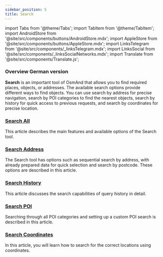 ```yaml
---
sidebar_position: 5
title: Search
---
```


import Tabs from '@theme/Tabs';
import TabItem from '@theme/TabItem';
import AndroidStore from '@site/src/components/buttons/AndroidStore.mdx';
import AppleStore from '@site/src/components/buttons/AppleStore.mdx';
import LinksTelegram from '@site/src/components/_linksTelegram.mdx';
import LinksSocial from '@site/src/components/_linksSocialNetworks.mdx';
import Translate from '@site/src/components/Translate.js';

### Overview German version

**Search** is an important tool of OsmAnd that allows you to find required places, objects, or addresses. The available search options provide different ways to find objects. You can use search by address for precise navigation, search by POI categories to find the nearest objects, search by history for quick access to previous requests, and search by coordinates for precise location.


### [Search All](./search-all.md)

This article describes the main features and available options of the Search tool.


### [Search Address](./search-address.md)

The Search tool has options such as sequential search by address, with already prepared data for quick selection and search by postcode. These options are described in this article.


### [Search History](./search-history.md)

This article discusses the search capabilities of query history in detail.


### [Search POI](./search-poi.md)

Searching through all POI categories and setting up a custom POI search is described in this article.


### [Search Coordinates](./search-coordinates.md)

In this article, you will learn how to search for the correct locations using coordinates.
